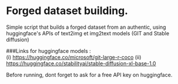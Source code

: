 # Forged dataset building.
Simple script that builds a forged dataset from an authentic, using huggingface's APIs of text2img et img2text models (GIT and Stable diffusion)

###Links for huggingface models :  
(i) https://huggingface.co/microsoft/git-large-r-coco
(ii) https://huggingface.co/stabilityai/stable-diffusion-xl-base-1.0


Before running, dont forget to ask for a free API key on huggingface. 
